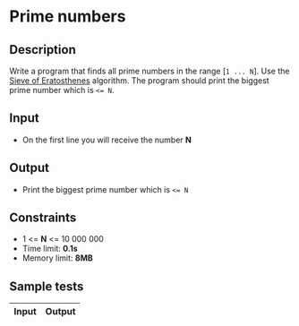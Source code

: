 # Prime numbers

## Description
Write a program that finds all prime numbers in the range [`1 ... N`]. Use the [Sieve of Eratosthenes](http://en.wikipedia.org/wiki/Sieve_of_Eratosthenes) algorithm. The program should print the biggest prime number which is `<= N`.

## Input
- On the first line you will receive the number **N**

## Output
- Print the biggest prime number which is `<= N`

## Constraints
- 1 <= **N** <= 10 000 000
- Time limit: **0.1s**
- Memory limit: **8MB**

## Sample tests

| Input | Output |
|:-----:|:------:|
